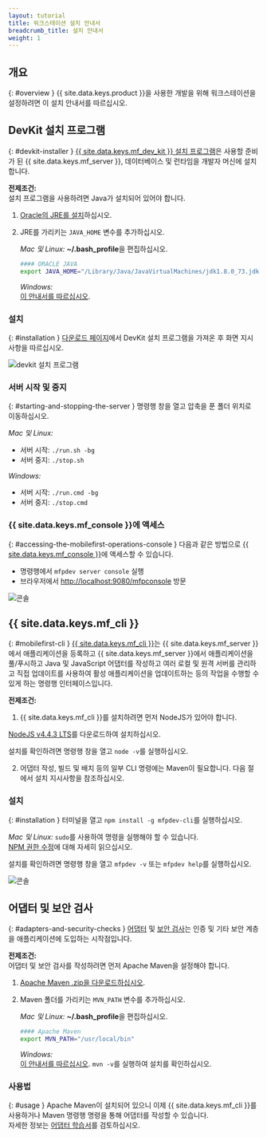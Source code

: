 ```yaml
---
layout: tutorial
title: 워크스테이션 설치 안내서
breadcrumb_title: 설치 안내서
weight: 1
---
```

<!-- NLS_CHARSET=UTF-8 -->
## 개요
{: #overview }
{{ site.data.keys.product }}을 사용한 개발을 위해 워크스테이션을 설정하려면 이 설치 안내서를 따르십시오. 

## DevKit 설치 프로그램
{: #devkit-installer }
[{{ site.data.keys.mf_dev_kit }} 설치 프로그램]({{site.baseurl}}/tutorials/en/foundation/8.0/installation-configuration/development/mobilefirst)은 사용할 준비가 된 {{ site.data.keys.mf_server }}, 데이터베이스 및 런타임을 개발자 머신에 설치합니다.   

**전제조건:**  
설치 프로그램을 사용하려면 Java가 설치되어 있어야 합니다. 

1. [Oracle의 JRE를 설치](http://www.oracle.com/technetwork/java/javase/downloads/jre8-downloads-2133155.html)하십시오. 
    
2. JRE를 가리키는 `JAVA_HOME` 변수를 추가하십시오. 

    *Mac 및 Linux:* **~/.bash_profile**을 편집하십시오. 
    
    ```bash
    #### ORACLE JAVA
    export JAVA_HOME="/Library/Java/JavaVirtualMachines/jdk1.8.0_73.jdk/Contents/Home"
    ```
    
    *Windows:*  
    [이 안내서를 따르십시오](https://confluence.atlassian.com/doc/setting-the-java_home-variable-in-windows-8895.html). 

### 설치
{: #installation }
[다운로드 페이지]({{site.baseurl}}/downloads/)에서 DevKit 설치 프로그램을 가져온 후 화면 지시사항을 따르십시오. 

![devkit 설치 프로그램](devkit-installer.png)

### 서버 시작 및 중지
{: #starting-and-stopping-the-server }
명령행 창을 열고 압축을 푼 폴더 위치로 이동하십시오. 

*Mac 및 Linux:*  

* 서버 시작: `./run.sh -bg`
* 서버 중지: `./stop.sh`

*Windows:*  

* 서버 시작: `./run.cmd -bg`
* 서버 중지: `./stop.cmd`

### {{ site.data.keys.mf_console }}에 액세스
{: #accessing-the-mobilefirst-operations-console }
다음과 같은 방법으로 [{{ site.data.keys.mf_console }}]({{site.baseurl}}/tutorials/en/foundation/8.0/product-overview/components/console/)에 액세스할 수 있습니다. 

* 명령행에서 `mfpdev server console` 실행
* 브라우저에서 [http://localhost:9080/mfpconsole](http://localhost:9080/mfpconsole) 방문

![콘솔]({{site.baseurl}}/tutorials/en/foundation/8.0/product-overview/components/console/dashboard.png)

## {{ site.data.keys.mf_cli }}
{: #mobilefirst-cli }
[{{ site.data.keys.mf_cli }}]({{site.baseurl}}/tutorials/en/foundation/8.0/application-development/using-mobilefirst-cli-to-manage-mobilefirst-artifacts)는 {{ site.data.keys.mf_server }}에서 애플리케이션을 등록하고 {{ site.data.keys.mf_server }}에서 애플리케이션을 풀/푸시하고 Java 및 JavaScript 어댑터를 작성하고 여러 로컬 및 원격 서버를 관리하고 직접 업데이트를 사용하여 활성 애플리케이션을 업데이트하는 등의 작업을 수행할 수 있게 하는 명령행 인터페이스입니다. 

**전제조건:**  
1. {{ site.data.keys.mf_cli }}를 설치하려면 먼저 NodeJS가 있어야 합니다.
  
[NodeJS v4.4.3 LTS](https://nodejs.org/en/)를 다운로드하여 설치하십시오. 

 설치를 확인하려면 명령행 창을 열고 `node -v`를 실행하십시오. 

2. 어댑터 작성, 빌드 및 배치 등의 일부 CLI 명령에는 Maven이 필요합니다. 다음 절에서 설치 지시사항을 참조하십시오. 

### 설치
{: #installation }
터미널을 열고 `npm install -g mfpdev-cli`를 실행하십시오.   

*Mac 및 Linux:* `sudo`를 사용하여 명령을 실행해야 할 수 있습니다.   
[NPM 권한 수정](https://docs.npmjs.com/getting-started/fixing-npm-permissions)에 대해 자세히 읽으십시오. 
    
설치를 확인하려면 명령행 창을 열고 `mfpdev -v` 또는 `mfpdev help`를 실행하십시오. 

![콘솔](mfpdev-cli.png)

## 어댑터 및 보안 검사
{: #adapters-and-security-checks }
[어댑터]({{site.baseurl}}/tutorials/en/foundation/8.0/adapters) 및 [보안 검사]({{site.baseurl}}/tutorials/en/foundation/8.0/authentication-and-security)는 인증 및 기타 보안 계층을 애플리케이션에 도입하는 시작점입니다. 

**전제조건:**  
어댑터 및 보안 검사를 작성하려면 먼저 Apache Maven을 설정해야 합니다.   
    
1. [Apache Maven .zip을 다운로드하십시오](https://maven.apache.org/download.cgi). 
2. Maven 폴더를 가리키는 `MVN_PATH` 변수를 추가하십시오. 
    
    *Mac 및 Linux:* **~/.bash_profile**을 편집하십시오. 
    
    ```bash
    #### Apache Maven
    export MVN_PATH="/usr/local/bin"
    ```

    *Windows:*  
    [이 안내서를 따르십시오](http://crunchify.com/how-to-setupinstall-maven-classpath-variable-on-windows-7/).
`mvn -v`를 실행하여 설치를 확인하십시오.

### 사용법
{: #usage }
Apache Maven이 설치되어 있으니 이제 {{ site.data.keys.mf_cli }}를 사용하거나 Maven 명령행 명령을 통해 어댑터를 작성할 수 있습니다.   
자세한 정보는 [어댑터 학습서]({{site.baseurl}}/tutorials/en/foundation/8.0/adapters)를 검토하십시오. 

